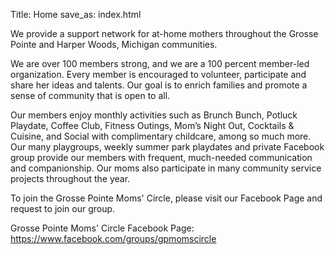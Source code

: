 Title: Home
save_as: index.html

We provide a support network for at-home mothers throughout the Grosse Pointe and Harper Woods, Michigan communities.

We are over 100 members strong, and we are a 100 percent member-led organization. Every member is encouraged to volunteer, participate and share her ideas and talents. Our goal is to enrich families and promote a sense of community that is open to all.

Our members enjoy monthly activities such as Brunch Bunch, Potluck Playdate, Coffee Club, Fitness Outings, Mom’s Night Out, Cocktails & Cuisine, and Social with complimentary childcare, among so much more. Our many playgroups, weekly summer park playdates and private Facebook group provide our members with frequent, much-needed communication and companionship. Our moms also participate in many community service projects throughout the year.

To join the Grosse Pointe Moms' Circle, please visit our Facebook Page and request to join our group. 

Grosse Pointe Moms' Circle Facebook Page: https://www.facebook.com/groups/gpmomscircle
